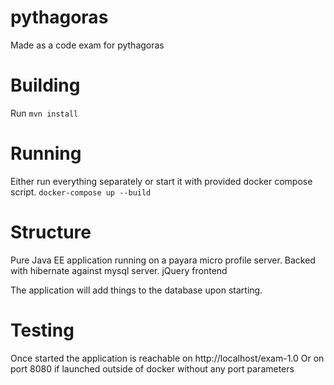 # pythagoras

Made as a code exam for pythagoras

# Building

Run `mvn install`

# Running

Either run everything separately or start it with provided docker compose script.
`docker-compose up --build`

# Structure

Pure Java EE application running on a payara micro profile server.
Backed with hibernate against mysql server.
jQuery frontend

The application will add things to the database upon starting.

# Testing

Once started the application is reachable on http://localhost/exam-1.0
Or on port 8080 if launched outside of docker without any port parameters

